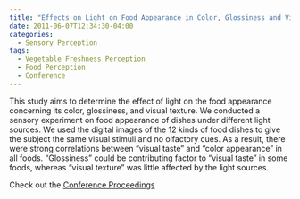 ```yaml
---
title: "Effects on Light on Food Appearance in Color, Glossiness and Visual Texture "
date: 2011-06-07T12:34:30-04:00
categories:
  - Sensory Perception
tags:
  - Vegetable Freshness Perception
  - Food Perception
  - Conference
---
```

This study aims to determine the effect of light on the food appearance concerning its color,
glossiness, and visual texture. We conducted a sensory experiment on food appearance of dishes
under different light sources. We used the digital images of the 12 kinds of food dishes to give the
subject the same visual stimuli and no olfactory cues. As a result, there were strong correlations
between “visual taste” and “color appearance” in all foods. “Glossiness” could be contributing
factor to “visual taste” in some foods, whereas “visual texture” was little affected by the light
sources.

Check out the [Conference Proceedings][URL] 

[URL]:   https://www.aic-color.org/resources/Documents/aic2011proc-reduced.pdf
